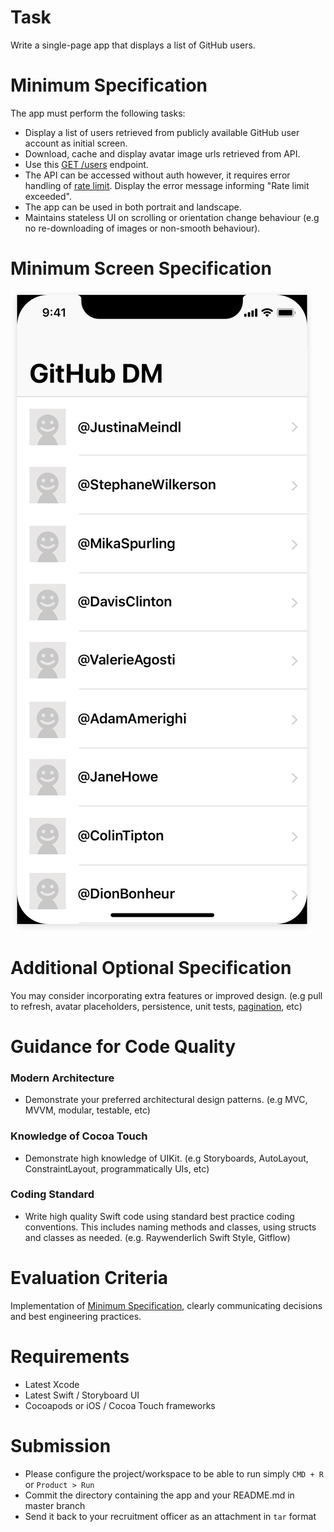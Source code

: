 # Task

Write a single-page app that displays a list of GitHub users.

# Minimum Specification

The app must perform the following tasks:

* Display a list of users retrieved from publicly available GitHub user account as initial screen.
* Download, cache and display avatar image urls retrieved from API.
* Use this [GET /users](https://api.github.com/users) endpoint.
* The API can be accessed without auth however, it requires error handling of [rate limit](https://developer.github.com/v3/#rate-limiting). Display the error message informing "Rate limit exceeded".
* The app can be used in both portrait and landscape.
* Maintains stateless UI on scrolling or orientation change behaviour (e.g no re-downloading of images or non-smooth behaviour).

# Minimum Screen Specification
![](resources/example-screenshot.png)

# Additional Optional Specification
You may consider incorporating extra features or improved design. (e.g pull to refresh, avatar placeholders, persistence, unit tests, [pagination](https://docs.github.com/en/rest/reference/users#list-users), etc)

# Guidance for Code Quality 
### Modern Architecture
* Demonstrate your preferred architectural design patterns. (e.g MVC, MVVM, modular, testable, etc)

### Knowledge of Cocoa Touch
* Demonstrate high knowledge of UIKit. (e.g Storyboards, AutoLayout, ConstraintLayout, programmatically UIs, etc)

### Coding Standard
* Write high quality Swift code using standard best practice coding conventions. This includes naming methods and classes, using structs and classes as needed. (e.g. Raywenderlich Swift Style, Gitflow)

# Evaluation Criteria
Implementation of [Minimum Specification](#Minimum-Specification), clearly communicating decisions and best engineering practices.

# Requirements
* Latest Xcode
* Latest Swift / Storyboard UI
* Cocoapods or iOS / Cocoa Touch frameworks

# Submission
* Please configure the project/workspace to be able to run simply `CMD + R` or `Product > Run`
* Commit the directory containing the app and your README.md in master branch
* Send it back to your recruitment officer as an attachment in `tar` format